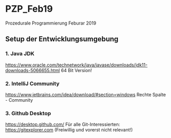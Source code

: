 # PZP_Feb19
Prozedurale Programmierung Feburar 2019

## Setup der Entwicklungsumgebung
### 1. Java JDK 
https://www.oracle.com/technetwork/java/javase/downloads/jdk11-downloads-5066655.html
64 Bit Version!

### 2. IntelliJ Community 
https://www.jetbrains.com/idea/download/#section=windows
Rechte Spalte - Community

### 3. Github Desktop
https://desktop.github.com/
Für alle Git-Interessierten: https://gitexplorer.com (Freiwillig und vorerst nicht relevant!)



